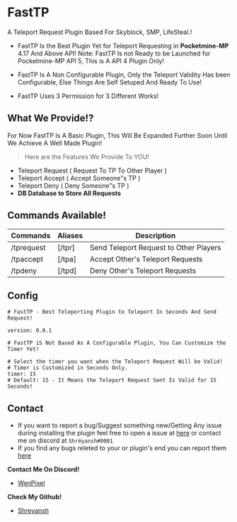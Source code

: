 # FastTP
A Teleport Request Plugin Based For Skyblock, SMP, LifeSteal.!
- FastTP Is the Best Plugin Yet for Teleport Requesting in **Pocketmine-MP** 4.17 And Above API!
Note: FastTP Is not Ready to be Launched for Pocketmine-MP API 5, This is A API 4 Plugin Only!

- FastTP Is A Non Configurable Plugin, Only the Teleport Validity Has been Configurable, Else Things Are Self Setuped And Ready To Use!
- FastTP Uses 3 Permission for 3 Different Works!
## What We Provide!?

For Now FastTP Is A Basic Plugin, This Will Be Expanded Further Soon Until We Achieve A Well Made Plugin!
> Here are the Features We Provide To YOU!
- Teleport Request ( Request To TP To Other Player )
- Teleport Accept ( Accept Someone"s TP )
- Teleport Deny ( Deny Someone"s TP )
- **DB Database to Store All Requests**

## Commands Available!
Commands | Aliases | Description
---------|---------|------------
/tprequest | [/tpr] | Send Teleport Request to Other Players
/tpaccept | [/tpa] | Accept Other's Teleport Requests
/tpdeny | [/tpd] | Deny Other's Teleport Requests

## Config

```
# FastTP - Best Teleporting Plugin to Teleport In Seconds And Send Request!

version: 0.0.1

# FastTP iS Not Based As A Configurable Plugin, You Can Customize the Timer Yet!

# Select the timer you want when the Teleport Request Will be Valid!
# Timer is Customized in Seconds Only.
timer: 15
# Default: 15 - It Means the Teleport Request Sent Is Valid for 15 Seconds!
```

## Contact
- If you want to report a bug/Suggest something new/Getting Any issue during installing the plugin feel free to open a issue at [here](https://github.com/shreyop200/FastTP/issues) or contact me on discord at `Shréyansh#0001`
- If you find any bugs releted to your or plugin's end you can report them [here](https://github.com/shreyop200/FastTP/issues)

**Contact Me On Discord!**
- [WenPixel](https://discord.gg/wenpixel)

**Check My Github!**
- [Shreyansh](https://github.com/shreyop200)

